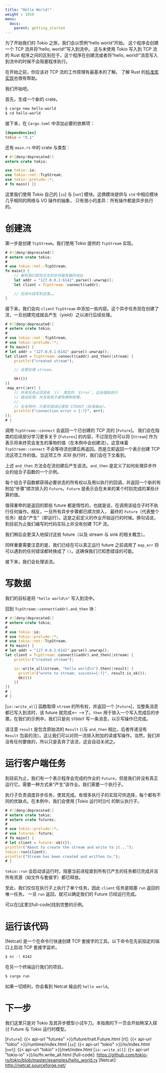 ```yaml
---
title: "Hello World!"
weight : 1010
menu:
  docs:
    parent: getting_started
---
```


为了开始我们的 Tokio 之旅，我们会以惯例“hello world”开始<!--
-->。 这个程序会创建一个 TCP 流并将“hello, world!”写入到流中。
这与未使用 Tokio 写入到 TCP 流的 Rust 程序之间的区别<!--
-->在于，这个程序在创建流或者<!--
-->将“hello, world!”消息写入到流中的时候不会阻塞程序执行。

在开始之前，你应该对 TCP 流的工作原理有最基本的了解。
了解 Rust 的[标准库实现](https://doc.rust-lang.org/std/net/struct.TcpStream.html)<!--
-->也很有帮助。

我们开始吧。

首先，生成一个新的 crate。

```bash
$ cargo new hello-world
$ cd hello-world
```

接下来，在 `Cargo.toml` 中添加必要的依赖项：

```toml
[dependencies]
tokio = "0.1"
```

还有 `main.rs` 中的 crate 与类型：

```rust
# #![deny(deprecated)]
extern crate tokio;

use tokio::io;
use tokio::net::TcpStream;
use tokio::prelude::*;
# fn main() {}
```

这里我们使用 Tokio 自己的 [`io`] 与 [`net`] 模块。这俩模块提供与
`std` 中相应模块几乎相同的网络与 I/O 操作的抽象，
只有很小的差异：所有操作都是异步执行的。

# 创建流

第一步是创建 `TcpStream`。我们使用 Tokio 提供的 `TcpStream`
实现。

```rust
# #![deny(deprecated)]
# extern crate tokio;
#
# use tokio::net::TcpStream;
fn main() {
    // 解析我们即将交互的任何服务器的地址
    let addr = "127.0.0.1:6142".parse().unwrap();
    let client = TcpStream::connect(&addr);

    // 后续片段写到这里……
}
```

接下来，我们会向 `client` `TcpStream` 中添加一些内容。这个异步任务现在创建了<!--
-->流，一旦创建完成就会产生（yield）之以进行后续处理。

```rust
# #![deny(deprecated)]
# extern crate tokio;
#
# use tokio::net::TcpStream;
# use tokio::prelude::*;
# fn main() {
# let addr = "127.0.0.1:6142".parse().unwrap();
let client = TcpStream::connect(&addr).and_then(|stream| {
    println!("created stream");

    // 这里处理 stream。

    Ok(())
})
.map_err(|err| {
    // 所有任务必须具有 `()` 类型的 `Error`。这会强制进行
    // 错误处理，并且有助于避免静默故障。
    //
    // 在本例中，只是将错误记录到 STDOUT（标准输出）。
    println!("connection error = {:?}", err);
});
# }
```

调用 `TcpStream::connect` 会返回一个已创建的 TCP 流的 [`Future`]。
我们会在指南的后续部分学习更多关于 [`Futures`] 的内容，不过现在你可以将
[`Stream`] 作为表示将来终究会发生的事物的值<!--
-->（在本例中会创建流）。这意味着 `TcpStream::connect`  不会<!--
-->等待流创建后再返回。而是立即返回<!--
-->一个表示创建 TCP 流这项工作的值。当这项工作
_实际_ 执行时，我们会在下文看到。

上述 `and_then` 方法会在流创建后产生该流。`and_then` 是<!--
-->定义了如何处理异步作业的组合子函数的一个示例。

每个组合子函数都获得必要状态的所有权以及用<!--
-->以执行的回调，并返回一个新的有附加“步骤”顺次排入的 `Future`<!--
-->。`Future` 是表示会在未来的某个时刻完成的<!--
-->某些计算的值。

值得重申的是返回的那些 future 都是惰性的，也就是说，在调用该组合子时不执行任何操作<!--
-->。相反，一旦所有异步步骤都已顺次排入，
最终的 `Future`（代表整个任务）就会“产生”（即运行）。这是<!--
-->之前定义的作业开始运行的时候。换句话说，到目前为止我们编写的代码<!--
-->实际上并没有创建 TCP 流。

我们稍后会更深入地探讨这些 future（以及 stream 与 sink 的相关概念）<!--
-->。

同样重要需要注意的是，我们已经在可以真正运行 future 之前调用了 `map_err` 将<!--
-->可以遇到的任何错误都转换成了 `()`。这确保我们已<!--
-->知悉错误的可能。

接下来，我们会处理该流。

# 写数据

我们的目标是将 `"hello world\n"` 写入到流中。

回到 `TcpStream::connect(addr).and_then` 块：

```rust
# #![deny(deprecated)]
# extern crate tokio;
#
# use tokio::io;
# use tokio::prelude::*;
# use tokio::net::TcpStream;
# fn main() {
# let addr = "127.0.0.1:6142".parse().unwrap();
let client = TcpStream::connect(&addr).and_then(|stream| {
    println!("created stream");

    io::write_all(stream, "hello world\n").then(|result| {
      println!("wrote to stream; success={:?}", result.is_ok());
      Ok(())
    })
})
# ;
# }
```

[`io::write_all`] 函数取得 `stream` 的所有权，并返回一个
[`Future`]，当整条消息都已写入到流时，该 future 就完成<--
-->了。`then` 用于排入一个写入完成后的步骤<!--
-->。在我们的示例中，我们只是向 `STDOUT` 写一条消息，以示<!--
-->写操作已完成。

请注意 `result` 是包含原始流的 `Result` (（与
`and_then` 相比，后者传递没有 `Result` 包装的流）。这让我们可以<!--
-->对同一流排入附加的读或写操作。当然，我们并<!--
-->没有任何要做的，所以只是丢弃了该流，这会自动关闭之。

# 运行客户端任务

到目前为止，我们有一个表示程序会完成的作业的 `Future`，但是我们<!--
-->并没有真正运行它。需要一种方式来“产生”该作业。我们需要一个执行子。

执行子负责调度异步任务，使其<!--
-->完成。有很多执行子的实现可供选择，每个都有<!--
-->不同的优缺点。在本例中，我们会使用
[Tokio 运行时][rt] 的默认执行子。

```rust
# #![deny(deprecated)]
# extern crate tokio;
# extern crate futures;
#
# use tokio::prelude::*;
# use futures::future;
# fn main() {
# let client = future::ok(());
println!("About to create the stream and write to it...");
tokio::run(client);
println!("Stream has been created and written to.");
# }
```

`tokio::run` 会启动该运行时，阻塞当前进程直到所有已产生的任务<!--
-->都已完成并且所有资源（如文件与套接字）都已释放。

至此，我们仅仅在执行子上执行了单个任务，因此 `client` 任务<!--
-->是阻塞 `run` 返回的唯一任务。 一旦 `run` 返回，就可以确定<!--
-->我们的 Future 已经运行完成。

可以在[这里][full-code]找到完整的示例。

# 运行该代码

[Netcat] 是一个在命令行快速创建 TCP 套接字的工具。以下<!--
-->命令在先前指定的端口上启动 TCP 套接字监听。

```bash
$ nc -l 6142
```

在另一个终端运行我们的项目。

```bash
$ cargo run
```

如果一切顺利，你会看到 Netcat 输出的 `hello world`。

# 下一步

我们这里只是对 Tokio 及其异步模型小试牛刀。本指南的下一页<!--
-->会开始稍深入探讨 Future 与 Tokio 运行时模型。

[`Future`]: {{< api-url "futures" >}}/future/trait.Future.html
[rt]: {{< api-url "tokio" >}}/runtime/index.html
[`io`]: {{< api-url "tokio" >}}/io/index.html
[`net`]: {{< api-url "tokio" >}}/net/index.html
[`io::write_all`]: {{< api-url "tokio-io" >}}/io/fn.write_all.html
[full-code]: https://github.com/tokio-rs/tokio/blob/master/examples/hello_world.rs
[Netcat]: http://netcat.sourceforge.net/
